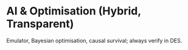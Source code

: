 # AI & Optimisation (Hybrid, Transparent)
Emulator, Bayesian optimisation, causal survival; always verify in DES.

